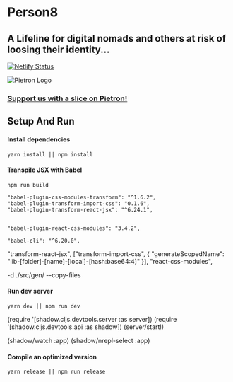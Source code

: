 # Person8
## A Lifeline for digital nomads and others at risk of loosing their identity...

[![Netlify Status](https://api.netlify.com/api/v1/badges/0ee6baf5-bfde-4f7a-ac0d-d4856b61677e/deploy-status)](https://app.netlify.com/sites/person8/deploys)

![Pietron Logo](https://pietron.app/media/logo.png)

### [Support us with a slice on Pietron!](https://pietron.app/new?name=Person8&address=3QZd2cvtAod5EJuCA1S726RTjnTTrTTp8U)

## Setup And Run

#### Install dependencies
```shell
yarn install || npm install
```

#### Transpile JSX with Babel
```shell
npm run build
```

    "babel-plugin-css-modules-transform": "^1.6.2",
    "babel-plugin-transform-import-css": "0.1.6",
    "babel-plugin-transform-react-jsx": "^6.24.1",


    "babel-plugin-react-css-modules": "3.4.2",

    "babel-cli": "^6.20.0",

"transform-react-jsx",
["transform-import-css", {
"generateScopedName": "lib-[folder]-[name]-[local]-[hash:base64:4]"
}],
"react-css-modules",

 -d ./src/gen/ --copy-files

#### Run dev server
```shell
yarn dev || npm run dev
```

(require '[shadow.cljs.devtools.server :as server])
(require '[shadow.cljs.devtools.api :as shadow])
(server/start!)

(shadow/watch :app)
(shadow/nrepl-select :app)


#### Compile an optimized version

```shell
yarn release || npm run release
```
